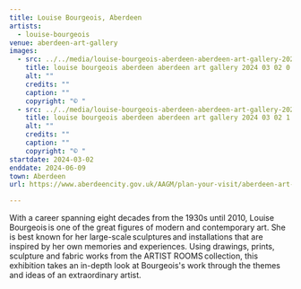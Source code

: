 ```yaml
---
title: Louise Bourgeois, Aberdeen
artists:
  - louise-bourgeois
venue: aberdeen-art-gallery
images:
  - src: ../../media/louise-bourgeois-aberdeen-aberdeen-art-gallery-2024-03-02-0.webp
    title: louise bourgeois aberdeen aberdeen art gallery 2024 03 02 0
    alt: ""
    credits: ""
    caption: ""
    copyright: "© "
  - src: ../../media/louise-bourgeois-aberdeen-aberdeen-art-gallery-2024-03-02-1.webp
    title: louise bourgeois aberdeen aberdeen art gallery 2024 03 02 1
    alt: ""
    credits: ""
    caption: ""
    copyright: "© "
startdate: 2024-03-02
enddate: 2024-06-09
town: Aberdeen
url: https://www.aberdeencity.gov.uk/AAGM/plan-your-visit/aberdeen-art-gallery

---
```


With a career spanning eight decades from the 1930s until 2010, Louise Bourgeois is one of the great figures of modern and contemporary art. She is best known for her large-scale sculptures and installations that are inspired by her own memories and experiences. Using drawings, prints, sculpture and fabric works from the ARTIST ROOMS collection, this exhibition takes an in-depth look at Bourgeois's work through the themes and ideas of an extraordinary artist.

